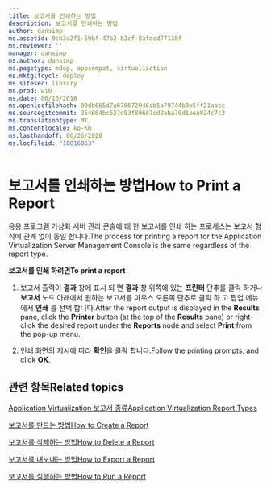 ```yaml
---
title: 보고서를 인쇄하는 방법
description: 보고서를 인쇄하는 방법
author: dansimp
ms.assetid: 9cb3a2f1-69bf-47b2-b2cf-8afdcd77138f
ms.reviewer: ''
manager: dansimp
ms.author: dansimp
ms.pagetype: mdop, appcompat, virtualization
ms.mktglfcycl: deploy
ms.sitesec: library
ms.prod: w10
ms.date: 06/16/2016
ms.openlocfilehash: 09db665d7a678672946cb5a79744b9e5ff21aacc
ms.sourcegitcommit: 354664bc527d93f80687cd2eba70d1eea024c7c3
ms.translationtype: MT
ms.contentlocale: ko-KR
ms.lasthandoff: 06/26/2020
ms.locfileid: "10816863"
---
```

# <span data-ttu-id="d12cf-103">보고서를 인쇄하는 방법</span><span class="sxs-lookup"><span data-stu-id="d12cf-103">How to Print a Report</span></span>


<span data-ttu-id="d12cf-104">응용 프로그램 가상화 서버 관리 콘솔에 대 한 보고서를 인쇄 하는 프로세스는 보고서 형식에 관계 없이 동일 합니다.</span><span class="sxs-lookup"><span data-stu-id="d12cf-104">The process for printing a report for the Application Virtualization Server Management Console is the same regardless of the report type.</span></span>

**<span data-ttu-id="d12cf-105">보고서를 인쇄 하려면</span><span class="sxs-lookup"><span data-stu-id="d12cf-105">To print a report</span></span>**

1.  <span data-ttu-id="d12cf-106">보고서 출력이 **결과** 창에 표시 되 면 **결과** 창 위쪽에 있는 **프린터** 단추를 클릭 하거나 **보고서** 노드 아래에서 원하는 보고서를 마우스 오른쪽 단추로 클릭 하 고 팝업 메뉴에서 **인쇄** 를 선택 합니다.</span><span class="sxs-lookup"><span data-stu-id="d12cf-106">After the report output is displayed in the **Results** pane, click the **Printer** button (at the top of the **Results** pane) or right-click the desired report under the **Reports** node and select **Print** from the pop-up menu.</span></span>

2.  <span data-ttu-id="d12cf-107">인쇄 화면의 지시에 따라 **확인**을 클릭 합니다.</span><span class="sxs-lookup"><span data-stu-id="d12cf-107">Follow the printing prompts, and click **OK**.</span></span>

## <span data-ttu-id="d12cf-108">관련 항목</span><span class="sxs-lookup"><span data-stu-id="d12cf-108">Related topics</span></span>


[<span data-ttu-id="d12cf-109">Application Virtualization 보고서 종류</span><span class="sxs-lookup"><span data-stu-id="d12cf-109">Application Virtualization Report Types</span></span>](application-virtualization-report-types.md)

[<span data-ttu-id="d12cf-110">보고서를 만드는 방법</span><span class="sxs-lookup"><span data-stu-id="d12cf-110">How to Create a Report</span></span>](how-to-create-a-reportserver.md)

[<span data-ttu-id="d12cf-111">보고서를 삭제하는 방법</span><span class="sxs-lookup"><span data-stu-id="d12cf-111">How to Delete a Report</span></span>](how-to-delete-a-reportserver.md)

[<span data-ttu-id="d12cf-112">보고서를 내보내는 방법</span><span class="sxs-lookup"><span data-stu-id="d12cf-112">How to Export a Report</span></span>](how-to-export-a-reportserver.md)

[<span data-ttu-id="d12cf-113">보고서를 실행하는 방법</span><span class="sxs-lookup"><span data-stu-id="d12cf-113">How to Run a Report</span></span>](how-to-run-a-reportserver.md)

 

 





